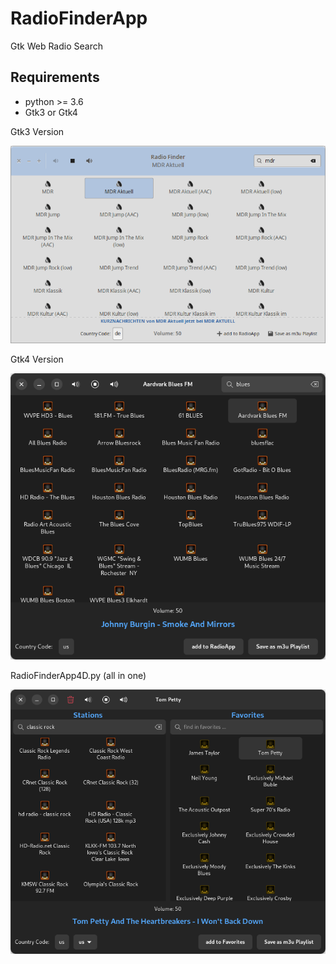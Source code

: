# RadioFinderApp
Gtk Web Radio Search

## Requirements

- python >= 3.6
- Gtk3 or Gtk4

Gtk3 Version

![screenshot](https://raw.githubusercontent.com/Axel-Erfurt/RadioFinderApp/main/screenshot.png)

Gtk4 Version

![screenshot](https://raw.githubusercontent.com/Axel-Erfurt/RadioFinderApp/main/screenshot4.png)

RadioFinderApp4D.py (all in one)

![screenshot](https://raw.githubusercontent.com/Axel-Erfurt/RadioFinderApp/main/screenshot4D.png)
